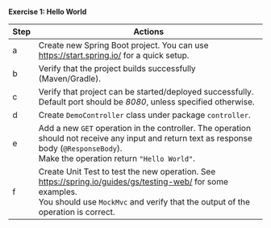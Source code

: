 **Exercise 1: Hello World**

| Step | Actions                                                                                                                                                                                              |
|------|------------------------------------------------------------------------------------------------------------------------------------------------------------------------------------------------------|
| a    | Create new Spring Boot project. You can use https://start.spring.io/ for a quick setup.                                                                                                              |
| b    | Verify that the project builds successfully (Maven/Gradle).                                                                                                                                          |
| c    | Verify that project can be started/deployed successfully. Default port should be _8080_, unless specified otherwise.                                                                                 |
| d    | Create `DemoController` class under package `controller`.                                                                                                                                            |
| e    | Add a new `GET` operation in the controller. The operation should not receive any input and return text as response body (`@ResponseBody`).   <br/>Make the operation return `"Hello World"`.        |
| f    | Create Unit Test to test the new operation. See https://spring.io/guides/gs/testing-web/ for some examples.   <br/> You should use `MockMvc` and verify that the output of the operation is correct. |
